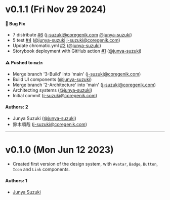 # v0.1.1 (Fri Nov 29 2024)

#### 🐛 Bug Fix

- 7 distribute [#6](https://github.com/junya-suzuki/design-systems-for-developers/pull/6) (j-suzuki@coregenik.com [@junya-suzuki](https://github.com/junya-suzuki))
- 5 test [#4](https://github.com/junya-suzuki/design-systems-for-developers/pull/4) ([@junya-suzuki](https://github.com/junya-suzuki) j-suzuki@coregenik.com)
- Update chromatic.yml [#2](https://github.com/junya-suzuki/design-systems-for-developers/pull/2) ([@junya-suzuki](https://github.com/junya-suzuki))
- Storybook deployment with GitHub action [#1](https://github.com/junya-suzuki/design-systems-for-developers/pull/1) ([@junya-suzuki](https://github.com/junya-suzuki))

#### ⚠️ Pushed to `main`

- Merge branch '3-Build' into 'main' (j-suzuki@coregenik.com)
- Build UI components ([@junya-suzuki](https://github.com/junya-suzuki))
- Merge branch '2-Architecture' into 'main' (j-suzuki@coregenik.com)
- Architecting systems ([@junya-suzuki](https://github.com/junya-suzuki))
- Initial commit (j-suzuki@coregenik.com)

#### Authors: 2

- Junya Suzuki ([@junya-suzuki](https://github.com/junya-suzuki))
- 鈴木順哉 (j-suzuki@coregenik.com)

---

# v0.1.0 (Mon Jun 12 2023)

- Created first version of the design system, with `Avatar`, `Badge`, `Button`, `Icon` and `Link` components.

#### Authors: 1

- [Junya Suzuki](https://github.com/junya-suzuki)
